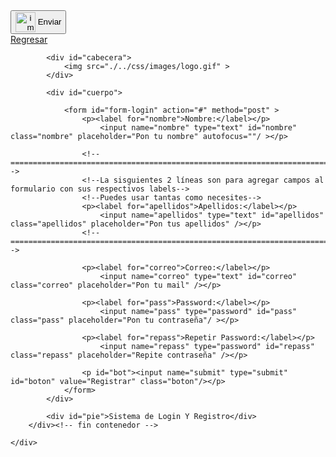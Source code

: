 <!DOCTYPE html>
<html>
<head>
    <title>Formulario</title>
    <meta charset="utf-8">
    <link type="text/css" href="./../css/style.css" rel="stylesheet" />
</head>
 
<body>
    <button type="submit">
  <img src="https://i0.pngocean.com/files/880/673/235/arrow-computer-icons-symbol-clip-art-send-email-button.jpg" alt="imagen" width="32" height="32" style="vertical-align: middle">
  Enviar
</button>
    <div id="registrar">
            <a href="../index.php"</a>Regresar</a>
    </div>
    <div id="envoltura">
        <div id="contenedor">
 
            <div id="cabecera">
                <img src="./../css/images/logo.gif" >
            </div>
 
            <div id="cuerpo">
 
                <form id="form-login" action="#" method="post" >
                    <p><label for="nombre">Nombre:</label></p>
                        <input name="nombre" type="text" id="nombre" class="nombre" placeholder="Pon tu nombre" autofocus=""/ ></p>
 
                    <!--=============================================================================================-->
                    <!--La sisguientes 2 líneas son para agregar campos al formulario con sus respectivos labels-->
                    <!--Puedes usar tantas como necesites-->
                    <p><label for="apellidos">Apellidos:</label></p>
                        <input name="apellidos" type="text" id="apellidos" class="apellidos" placeholder="Pon tus apellidos" /></p>
                    <!--=============================================================================================-->
 
                    <p><label for="correo">Correo:</label></p>
                        <input name="correo" type="text" id="correo" class="correo" placeholder="Pon tu mail" /></p>
 
                    <p><label for="pass">Password:</label></p>
                        <input name="pass" type="password" id="pass" class="pass" placeholder="Pon tu contraseña"/ ></p>
 
                    <p><label for="repass">Repetir Password:</label></p>
                        <input name="repass" type="password" id="repass" class="repass" placeholder="Repite contraseña" /></p>
 
                    <p id="bot"><input name="submit" type="submit" id="boton" value="Registrar" class="boton"/></p>
                </form>
            </div>
 
            <div id="pie">Sistema de Login Y Registro</div>
        </div><!-- fin contenedor -->
 
    </div>
 
</body>
 
</html>
